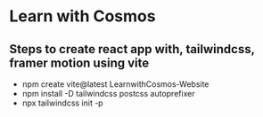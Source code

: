 # Learn with Cosmos


## Steps to create react app with, tailwindcss, framer motion using vite

- npm create vite@latest LearnwithCosmos-Website
- npm install -D tailwindcss postcss autoprefixer
- npx tailwindcss init -p


